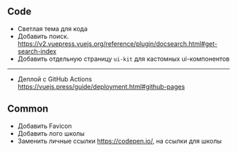 ## Code

- Светлая тема для кода
- Добавить поиск. https://v2.vuepress.vuejs.org/reference/plugin/docsearch.html#get-search-index
- Добавить отдельную страницу `ui-kit` для кастомных ui-компонентов

---

- Деплой с GitHub Actions https://vuejs.press/guide/deployment.html#github-pages

## Common

- Добавить Favicon
- Добавить лого школы
- Заменить личные ссылки https://codepen.io/, на ссылки для школы
